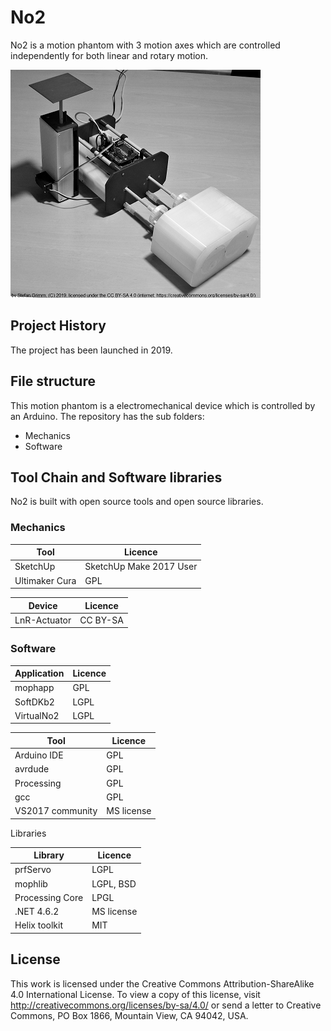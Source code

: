 # No2
No2 is a motion phantom with 3 motion axes which are controlled independently for both linear and rotary motion.

![No2 Motion Phantom](No2-Photo-Small-BW.png  "")

## Project History
The project has been launched in 2019.

## File structure
This motion phantom is a electromechanical device which is controlled by an Arduino.
The repository has the sub folders:

- Mechanics
- Software

## Tool Chain and Software libraries

No2 is built with open source tools and open source libraries.

### Mechanics

Tool | Licence
---- | -------
SketchUp | SketchUp Make 2017 User
Ultimaker Cura | GPL

Device | Licence
---- | -------
LnR-Actuator | CC BY-SA

### Software

Application | Licence
----------- | -------
mophapp | GPL
SoftDKb2 | LGPL
VirtualNo2  | LGPL

Tool | Licence
---- | -------
Arduino IDE | GPL
avrdude | GPL
Processing | GPL
gcc | GPL
VS2017 community | MS license

Libraries

Library | Licence
------- | -------
prfServo | LGPL
mophlib | LGPL, BSD
Processing Core | LPGL
.NET 4.6.2 | MS license
Helix toolkit | MIT

## License
This work is licensed under the Creative Commons Attribution-ShareAlike 4.0 International License. To view a copy of this license, visit http://creativecommons.org/licenses/by-sa/4.0/ or send a letter to Creative Commons, PO Box 1866, Mountain View, CA 94042, USA.
